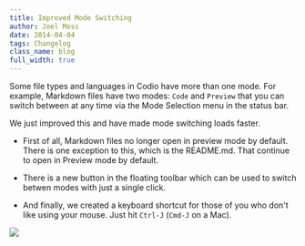 ```yaml
---
title: Improved Mode Switching
author: Joel Moss
date: 2014-04-04
tags: Changelog
class_name: blog
full_width: true
---
```


Some file types and languages in Codio have more than one mode. For example, Markdown files have two modes: `Code` and `Preview` that you can switch between at any time via the Mode Selection menu in the status bar.

We just improved this and have made mode switching loads faster.

- First of all, Markdown files no longer open in preview mode by default. There is one exception to this, which is the README.md. That continue to open in Preview mode by default.

- There is a new button in the floating toolbar which can be used to switch betwen modes with just a single click.

- And finally, we created a keyboard shortcut for those of you who don't like using your mouse. Just hit `Ctrl-J` (`Cmd-J` on a Mac).

![](blog/mode-switching.gif)